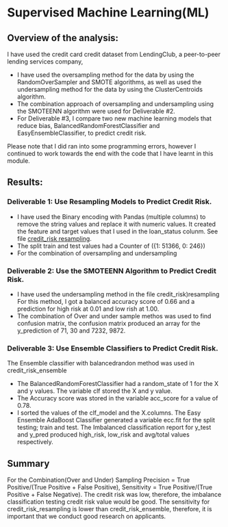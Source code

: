 # Supervised Machine Learning(ML)
## Overview of the analysis:
I have used the credit card credit dataset from LendingClub, a peer-to-peer lending services company,

- I have used the oversampling method for the data by using the RandomOverSampler and SMOTE algorithms, as well as used the undersampling method for the data by using the ClusterCentroids algorithm.
- The combination approach of oversampling and undersampling using the SMOTEENN algorithm were used for Deliverable #2.
- For Deliverable #3, I compare two new machine learning models that reduce bias, BalancedRandomForestClassifier and EasyEnsembleClassifier, to predict credit risk.

Please note that I did ran into some programming errors, however I continued to work towards the end with the code that I have learnt in this module.

## Results:
### Deliverable 1: Use Resampling Models to Predict Credit Risk.
- I have used the Binary encoding with Pandas (multiple columns) to remove the string values and replace it with numeric values. It created the feature and target values that I used in the loan_status colunm. See file [credit_risk resampling](#).
- The split train and test values had a Counter of ({1: 51366, 0: 246})
- For the combination of oversampling and undersampling 
### Deliverable 2: Use the SMOTEENN Algorithm to Predict Credit Risk.
- I have used the undersampling method in the file credit_risk)resampling
For this method, I got a balanced accuracy score of 0.66 and a prediction for high risk at 0.01 and low rish at 1.00. 
- The combination of Over and under sample methos was used to find confusion matrix, the confusion matrix produced an array for the y_prediction of 71, 30 and 7232, 9872. 
### Deliverable 3: Use Ensemble Classifiers to Predict Credit Risk.
The Ensemble classifier with balancedrandon method was used in credit_risk_ensemble

- The BalancedRandomForestClassifier had a random_state of 1 for the X and y values. The variable clf stored the X and y value.
- The Accuracy score was stored in the variable acc_score for a value of 0.78.
- I sorted the values of the clf_model and the X.columns.
The Easy Ensemble AdaBoost Classifier generated a variable ecc.fit for the split testing; train and test.
The Imbalanced classification report for y_test and y_pred produced high_risk, low_risk and avg/total values respectively. 
## Summary
For the Combination(Over and Under) Sampling Precision = True Positive/(True Positive + False Positive), Sensitivity = True Positive/(True Positive + False Negative). The credit risk was low, therefore, the imbalance classification testing credit risk value would be good.
The sensitivity for credit_risk_resampling is lower than credit_risk_ensemble, therefore, it is important that we conduct good research on applicants.
